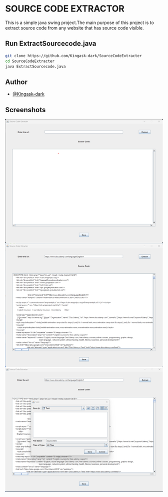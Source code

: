 # SOURCE CODE EXTRACTOR

This is a simple java swing project.The main purpose of this project is to extract source code from any website that has source code visible.

## Run ExtractSourcecode.java
``` bash
git clone https://github.com/Kingask-dark/SourceCodeExtracter
cd SourceCodeExtracter
java ExtractSourcecode.java
```

## Author
- [@Kingask-dark](https://github.com/Kingask-dark)


## Screenshots

![Project Screenshots](Images/MainUi.png "Main UI")
![Project Screenshots](Images/SourceCode.png "Source Code Extractor")
![Project Screenshots](Images/SaveCode.png "Save Code Option")



